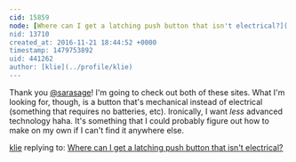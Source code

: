 ```yaml
---
cid: 15859
node: [Where can I get a latching push button that isn't electrical?](../notes/klie/11-17-2016/where-can-i-get-a-latching-push-button-that-isn-t-electrical)
nid: 13710
created_at: 2016-11-21 18:44:52 +0000
timestamp: 1479753892
uid: 441262
author: [klie](../profile/klie)
---
```


Thank you [@sarasage](/profile/sarasage)!  I'm going to check out both of these sites.  What I'm looking for, though, is a button that's mechanical instead of electrical (something that requires no batteries, etc).  Ironically, I want *less* advanced technology haha.  It's something that I could probably figure out how to make on my own if I can't find it anywhere else.  

[klie](../profile/klie) replying to: [Where can I get a latching push button that isn't electrical?](../notes/klie/11-17-2016/where-can-i-get-a-latching-push-button-that-isn-t-electrical)

